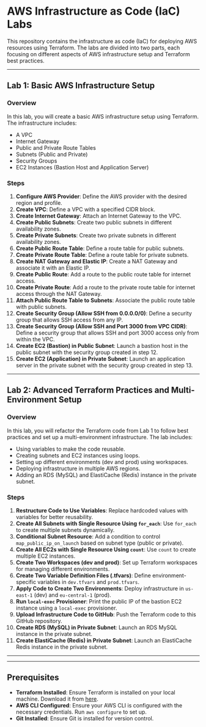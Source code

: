 #  AWS Infrastructure as Code (IaC) Labs

This repository contains the infrastructure as code (IaC) for deploying AWS resources using Terraform. The labs are divided into two parts, each focusing on different aspects of AWS infrastructure setup and Terraform best practices.

---

## Lab 1: Basic AWS Infrastructure Setup

### Overview
In this lab, you will create a basic AWS infrastructure setup using Terraform. The infrastructure includes:
- A VPC
- Internet Gateway
- Public and Private Route Tables
- Subnets (Public and Private)
- Security Groups
- EC2 Instances (Bastion Host and Application Server)

### Steps
1. **Configure AWS Provider**: Define the AWS provider with the desired region and profile.
2. **Create VPC**: Define a VPC with a specified CIDR block.
3. **Create Internet Gateway**: Attach an Internet Gateway to the VPC.
4. **Create Public Subnets**: Create two public subnets in different availability zones.
5. **Create Private Subnets**: Create two private subnets in different availability zones.
6. **Create Public Route Table**: Define a route table for public subnets.
7. **Create Private Route Table**: Define a route table for private subnets.
8. **Create NAT Gateway and Elastic IP**: Create a NAT Gateway and associate it with an Elastic IP.
9. **Create Public Route**: Add a route to the public route table for internet access.
10. **Create Private Route**: Add a route to the private route table for internet access through the NAT Gateway.
11. **Attach Public Route Table to Subnets**: Associate the public route table with public subnets.
12. **Create Security Group (Allow SSH from 0.0.0.0/0)**: Define a security group that allows SSH access from any IP.
13. **Create Security Group (Allow SSH and Port 3000 from VPC CIDR)**: Define a security group that allows SSH and port 3000 access only from within the VPC.
14. **Create EC2 (Bastion) in Public Subnet**: Launch a bastion host in the public subnet with the security group created in step 12.
15. **Create EC2 (Application) in Private Subnet**: Launch an application server in the private subnet with the security group created in step 13.

---


## Lab 2: Advanced Terraform Practices and Multi-Environment Setup

### Overview
In this lab, you will refactor the Terraform code from Lab 1 to follow best practices and set up a multi-environment infrastructure. The lab includes:
- Using variables to make the code reusable.
- Creating subnets and EC2 instances using loops.
- Setting up different environments (dev and prod) using workspaces.
- Deploying infrastructure in multiple AWS regions.
- Adding an RDS (MySQL) and ElastiCache (Redis) instance in the private subnet.

### Steps
1. **Restructure Code to Use Variables**: Replace hardcoded values with variables for better reusability.
2. **Create All Subnets with Single Resource Using `for_each`**: Use `for_each` to create multiple subnets dynamically.
3. **Conditional Subnet Resource**: Add a condition to control `map_public_ip_on_launch` based on subnet type (public or private).
4. **Create All EC2s with Single Resource Using `count`**: Use `count` to create multiple EC2 instances.
5. **Create Two Workspaces (dev and prod)**: Set up Terraform workspaces for managing different environments.
6. **Create Two Variable Definition Files (.tfvars)**: Define environment-specific variables in `dev.tfvars` and `prod.tfvars`.
7. **Apply Code to Create Two Environments**: Deploy infrastructure in `us-east-1` (dev) and `eu-central-1` (prod).
8. **Run `local-exec` Provisioner**: Print the public IP of the bastion EC2 instance using a `local-exec` provisioner.
9. **Upload Infrastructure Code to GitHub**: Push the Terraform code to this GitHub repository.
10. **Create RDS (MySQL) in Private Subnet**: Launch an RDS MySQL instance in the private subnet.
11. **Create ElastiCache (Redis) in Private Subnet**: Launch an ElastiCache Redis instance in the private subnet.

---


---

## Prerequisites

- **Terraform Installed**: Ensure Terraform is installed on your local machine. Download it from [here](https://www.terraform.io/downloads.html).
- **AWS CLI Configured**: Ensure your AWS CLI is configured with the necessary credentials. Run `aws configure` to set up.
- **Git Installed**: Ensure Git is installed for version control.

